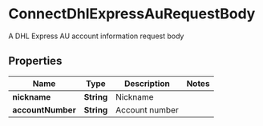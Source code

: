 

# ConnectDhlExpressAuRequestBody

A DHL Express AU account information request body

## Properties

| Name | Type | Description | Notes |
|------------ | ------------- | ------------- | -------------|
|**nickname** | **String** | Nickname |  |
|**accountNumber** | **String** | Account number |  |



